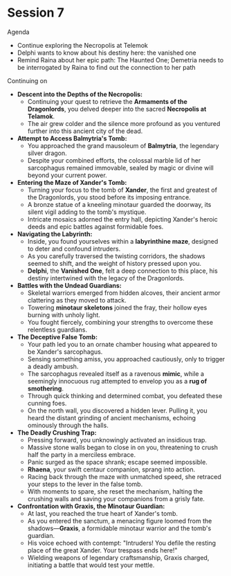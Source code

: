 # Session 7

Agenda

* Continue exploring the Necropolis at Telemok  
* Delphi wants to know about his destiny here: the vanished one  
* Remind Raina about her epic path:  The Haunted One; Demetria needs to be interrogated by Raina to find out the connection to her path 

Continuing on

* **Descent into the Depths of the Necropolis:**  
  * Continuing your quest to retrieve the **Armaments of the Dragonlords**, you delved deeper into the sacred **Necropolis at Telamok**.  
  * The air grew colder and the silence more profound as you ventured further into this ancient city of the dead.  
* **Attempt to Access Balmytria's Tomb:**  
  * You approached the grand mausoleum of **Balmytria**, the legendary silver dragon.  
  * Despite your combined efforts, the colossal marble lid of her sarcophagus remained immovable, sealed by magic or divine will beyond your current power.  
* **Entering the Maze of Xander's Tomb:**  
  * Turning your focus to the tomb of **Xander**, the first and greatest of the Dragonlords, you stood before its imposing entrance.  
  * A bronze statue of a kneeling minotaur guarded the doorway, its silent vigil adding to the tomb's mystique.  
  * Intricate mosaics adorned the entry hall, depicting Xander's heroic deeds and epic battles against formidable foes.  
* **Navigating the Labyrinth:**  
  * Inside, you found yourselves within a **labyrinthine maze**, designed to deter and confound intruders.  
  * As you carefully traversed the twisting corridors, the shadows seemed to shift, and the weight of history pressed upon you.  
  * **Delphi**, the **Vanished One**, felt a deep connection to this place, his destiny intertwined with the legacy of the Dragonlords.  
* **Battles with the Undead Guardians:**  
  * Skeletal warriors emerged from hidden alcoves, their ancient armor clattering as they moved to attack.  
  * Towering **minotaur skeletons** joined the fray, their hollow eyes burning with unholy light.  
  * You fought fiercely, combining your strengths to overcome these relentless guardians.  
* **The Deceptive False Tomb:**  
  * Your path led you to an ornate chamber housing what appeared to be Xander's sarcophagus.  
  * Sensing something amiss, you approached cautiously, only to trigger a deadly ambush.  
  * The sarcophagus revealed itself as a ravenous **mimic**, while a seemingly innocuous rug attempted to envelop you as a **rug of smothering**.  
  * Through quick thinking and determined combat, you defeated these cunning foes.  
  * On the north wall, you discovered a hidden lever. Pulling it, you heard the distant grinding of ancient mechanisms, echoing ominously through the halls.  
* **The Deadly Crushing Trap:**  
  * Pressing forward, you unknowingly activated an insidious trap.  
  * Massive stone walls began to close in on you, threatening to crush half the party in a merciless embrace.  
  * Panic surged as the space shrank; escape seemed impossible.  
  * **Rhaena**, your swift centaur companion, sprang into action.  
  * Racing back through the maze with unmatched speed, she retraced your steps to the lever in the false tomb.  
  * With moments to spare, she reset the mechanism, halting the crushing walls and saving your companions from a grisly fate.  
* **Confrontation with Graxis, the Minotaur Guardian:**  
  * At last, you reached the true heart of Xander's tomb.  
  * As you entered the sanctum, a menacing figure loomed from the shadows—**Graxis**, a formidable minotaur warrior and the tomb's guardian.  
  * His voice echoed with contempt: "Intruders\! You defile the resting place of the great Xander. Your trespass ends here\!"  
  * Wielding weapons of legendary craftsmanship, Graxis charged, initiating a battle that would test your mettle.
